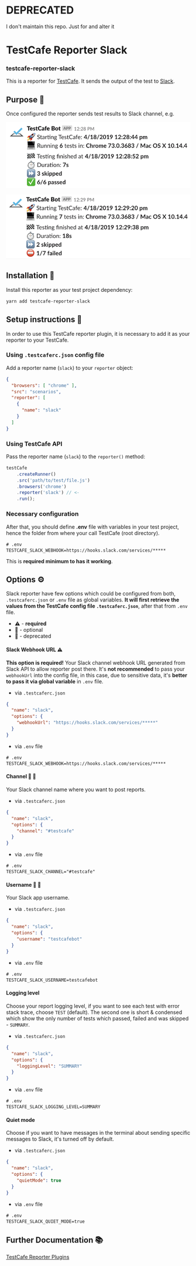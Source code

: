 # DEPRECATED
I don't maintain this repo. Just for and alter it

# TestCafe Reporter Slack 
### testcafe-reporter-slack

This is a reporter for [TestCafe](http://devexpress.github.io/testcafe). It sends the output of the test to [Slack](https://slack.com/).

## Purpose :dart:
Once configured the reporter sends test results to Slack channel, e.g.

![Slack report - success](assets/slack-report-success.png)

![Slack report - failed](assets/slack-report-failed.png)

## Installation :construction:

Install this reporter as your test project dependency:

```bash
yarn add testcafe-reporter-slack
```

## Setup instructions :wrench:
In order to use this TestCafe reporter plugin, it is necessary to add it as your reporter to your TestCafe.
 
### Using `.testcaferc.json` config file

Add a reporter name (`slack`) to your `reporter` object:

```json
{
  "browsers": [ "chrome" ],
  "src": "scenarios",
  "reporter": [
    {
      "name": "slack"
    }
  ]
}
```

### Using TestCafe API

Pass the reporter name (`slack`) to the `reporter()` method:

```js
testCafe
    .createRunner()
    .src('path/to/test/file.js')
    .browsers('chrome')
    .reporter('slack') // <-
    .run();
```

### Necessary configuration

After that, you should define **.env** file with variables in your test project, hence the folder from where your call TestCafe (root directory).

```dotenv
# .env
TESTCAFE_SLACK_WEBHOOK=https://hooks.slack.com/services/*****
```

This is **required minimum to has it working**.

## Options :gear:

Slack reporter have few options which could be configured from both, `.testcaferc.json` or `.env` file as global variables.
**It will first retrieve the values from the TestCafe config file `.testcaferc.json`**, after that from `.env` file.

* :warning: - **required**
* :balloon: - optional
* :link: - deprecated

#### Slack Webhook URL :warning:

**This option is required!** Your Slack channel webhook URL generated from Slack API to allow reporter post there.
It's **not recommended** to pass your `webhookUrl` into the config file, in this case, due to sensitive data, it's **better to pass it via global variable** in `.env` file.
* via `.testcaferc.json`

```json
{
  "name": "slack",
  "options": {
    "webhookUrl": "https://hooks.slack.com/services/*****"
  }
}
```

* via `.env` file

```dotenv
# .env
TESTCAFE_SLACK_WEBHOOK=https://hooks.slack.com/services/*****
```

#### Channel :balloon: :link:

Your Slack channel name where you want to post reports.

* via `.testcaferc.json`

```json
{
  "name": "slack",
  "options": {
    "channel": "#testcafe"
  }
}
```

* via `.env` file

```dotenv
# .env
TESTCAFE_SLACK_CHANNEL="#testcafe"
```

#### Username :balloon: :link:

Your Slack app username.

* via `.testcaferc.json`

```json
{
  "name": "slack",
  "options": {
    "username": "testcafebot"
  }
}
```

* via `.env` file

```dotenv
# .env
TESTCAFE_SLACK_USERNAME=testcafebot
```

#### Logging level

Choose your report logging level, if you want to see each test with error stack trace, choose `TEST` (default). The second one is short & condensed which show the only number of tests which passed, failed and was skipped - `SUMMARY`.

* via `.testcaferc.json`

```json
{
  "name": "slack",
  "options": {
    "loggingLevel": "SUMMARY"
  }
}
```

* via `.env` file

```dotenv
# .env
TESTCAFE_SLACK_LOGGING_LEVEL=SUMMARY
```

#### Quiet mode

Choose if you want to have messages in the terminal about sending specific messages to Slack, it's turned off by default.

* via `.testcaferc.json`

```json
{
  "name": "slack",
  "options": {
    "quietMode": true
  }
}
```

* via `.env` file

```dotenv
# .env
TESTCAFE_SLACK_QUIET_MODE=true
```

## Further Documentation :books:
[TestCafe Reporter Plugins](https://devexpress.github.io/testcafe/documentation/extending-testcafe/reporter-plugin/)
